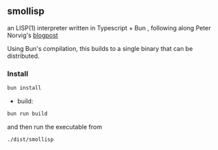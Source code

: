 ## smollisp

an LISP(1) interpreter written in Typescript + Bun , following along Peter Norvig's [blogpost](https://norvig.com/lispy.html)

Using Bun's compilation, this builds to a single binary that can be distributed.

### Install

```sh
bun install
```

- build:

```sh
bun run build
```

and then run the executable from

```sh
./dist/smollisp
```
